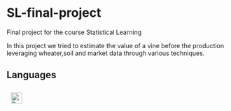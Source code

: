 # SL-final-project
Final project for the course  Statistical Learning

In this project we tried to estimate the value of a vine before the production leveraging wheater,soil and market data through various techniques.

## Languages
<a href="https://www.r-project.org/" target="_blank"><img style="margin: 10px" src="https://profilinator.rishav.dev/skills-assets/r.svg" alt="R" height="25" /></a>  
